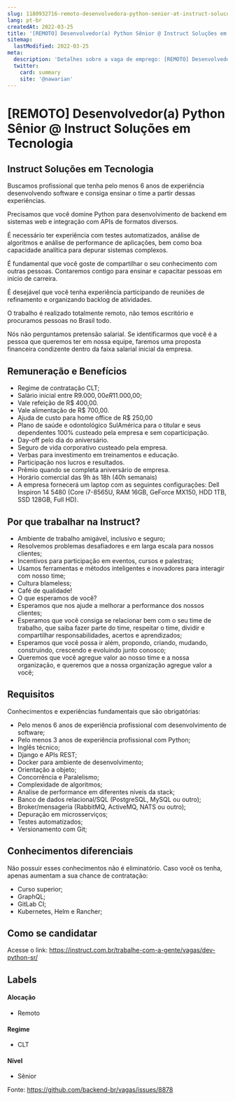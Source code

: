```yaml
---
slug: 1180932716-remoto-desenvolvedora-python-senior-at-instruct-solucoes-em-tecnologia
lang: pt-br
createdAt: 2022-03-25
title: '[REMOTO] Desenvolvedor(a) Python Sênior @ Instruct Soluções em Tecnologia - Vaga de Emprego'
sitemap:
  lastModified: 2022-03-25
meta:
  description: 'Detalhes sobre a vaga de emprego: [REMOTO] Desenvolvedor(a) Python Sênior @ Instruct Soluções em Tecnologia'
  twitter:
    card: summary
    site: '@nawarian'
---
```


# [REMOTO] Desenvolvedor(a) Python Sênior @ Instruct Soluções em Tecnologia

<!--
==================================================
Caso a vaga for remoto durante a pandemia informar no texto "Remoto durante o covid"
==================================================
-->
<!-- 
==================================================
POR FAVOR, SÓ POSTE SE A VAGA FOR PARA BACK-END!

Não faça distinção de gênero no título da vaga.

Use: "Back-End Developer" ao invés de 
"Desenvolvedor Back-End" \o/

Exemplo: `[São Paulo] Back-End Developer @ NOME DA EMPRESA`
==================================================
-->
<!--
==================================================
Caso a vaga for remoto durante a pandemia deixar a linha abaixo
==================================================
-->
> 

## Instruct Soluções em Tecnologia

Buscamos profissional que tenha pelo menos 6 anos de experiência desenvolvendo software e consiga ensinar o time a partir dessas experiências.

Precisamos que você domine Python para desenvolvimento de backend em sistemas web e integração com APIs de formatos diversos.

É necessário ter experiência com testes automatizados, análise de algoritmos e análise de performance de aplicações, bem como boa capacidade analítica para depurar sistemas complexos.

É fundamental que você goste de compartilhar o seu conhecimento com outras pessoas. Contaremos contigo para ensinar e capacitar pessoas em início de carreira.

É desejável que você tenha experiência participando de reuniões de refinamento e organizando backlog de atividades.

O trabalho é realizado totalmente remoto, não temos escritório e procuramos pessoas no Brasil todo.

Nós não perguntamos pretensão salarial. Se identificarmos que você é a pessoa que queremos ter em nossa equipe, faremos uma proposta financeira condizente dentro da faixa salarial inicial da empresa.

## Remuneração e Benefícios

- Regime de contratação CLT;
- Salário inicial entre R$9.000,00 e R$11.000,00;
- Vale refeição de R$ 400,00.
- Vale alimentação de R$ 700,00.
- Ajuda de custo para home office de R$ 250,00
- Plano de saúde e odontológico SulAmérica para o titular e seus dependentes 100% custeado pela empresa e sem coparticipação.
- Day-off pelo dia do aniversário.
- Seguro de vida corporativo custeado pela empresa.
- Verbas para investimento em treinamentos e educação.
- Participação nos lucros e resultados.
- Prêmio quando se completa aniversário de empresa.
- Horário comercial das 9h às 18h (40h semanais)
- A empresa fornecerá um laptop com as seguintes configurações: Dell Inspiron 14 5480 (Core i7-8565U, RAM 16GB, GeForce MX150, HDD 1TB, SSD 128GB, Full HD).


## Por que trabalhar na Instruct?

- Ambiente de trabalho amigável, inclusivo e seguro;
- Resolvemos problemas desafiadores e em larga escala para nossos clientes;
- Incentivos para participação em eventos, cursos e palestras;
- Usamos ferramentas e métodos inteligentes e inovadores para interagir com nosso time;
- Cultura blameless;
- Café de qualidade!
- O que esperamos de você?
- Esperamos que nos ajude a melhorar a performance dos nossos clientes;
- Esperamos que você consiga se relacionar bem com o seu time de trabalho, que saiba fazer parte do time, respeitar o time, dividir e compartilhar responsabilidades, acertos e aprendizados;
- Esperamos que você possa ir além, propondo, criando, mudando, construindo, crescendo e evoluindo junto conosco;
- Queremos que você agregue valor ao nosso time e a nossa organização, e queremos que a nossa organização agregue valor a você;

## Requisitos

Conhecimentos e experiências fundamentais que são obrigatórias:
- Pelo menos 6 anos de experiência profissional com desenvolvimento de software;
- Pelo menos 3 anos de experiência profissional com Python;
- Inglês técnico;
- Django e APIs REST;
- Docker para ambiente de desenvolvimento;
- Orientação a objeto;
- Concorrência e Paralelismo;
- Complexidade de algoritmos;
- Analise de performance em diferentes níveis da stack;
- Banco de dados relacional/SQL (PostgreSQL, MySQL ou outro);
- Broker/mensageria (RabbitMQ, ActiveMQ, NATS ou outro);
- Depuração em microsserviços;
- Testes automatizados;
- Versionamento com Git;


## Conhecimentos diferenciais

Não possuir esses conhecimentos não é eliminatório. Caso você os tenha, apenas aumentam a sua chance de contratação:
- Curso superior;
- GraphQL;
- GitLab CI;
- Kubernetes, Helm e Rancher;

## Como se candidatar

Acesse o link: https://instruct.com.br/trabalhe-com-a-gente/vagas/dev-python-sr/


## Labels
<!-- retire os labels que não fazem sentido à vaga -->

#### Alocação
- Remoto

#### Regime
- CLT

#### Nível
- Sênior





Fonte: https://github.com/backend-br/vagas/issues/8878